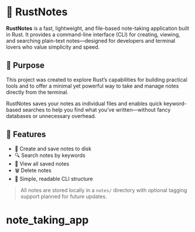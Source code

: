 # 📝 RustNotes

**RustNotes** is a fast, lightweight, and file-based note-taking application built in Rust. It provides a command-line interface (CLI) for creating, viewing, and searching plain-text notes—designed for developers and terminal lovers who value simplicity and speed.

## 🚀 Purpose

This project was created to explore Rust’s capabilities for building practical tools and to offer a minimal yet powerful way to take and manage notes directly from the terminal.

RustNotes saves your notes as individual files and enables quick keyword-based searches to help you find what you’ve written—without fancy databases or unnecessary overhead.

## 🎯 Features

- 📄 Create and save notes to disk
- 🔍 Search notes by keywords
- 📜 View all saved notes
- 🗑 Delete notes
- 🧱 Simple, readable CLI structure

> All notes are stored locally in a `notes/` directory with optional tagging support planned for future updates.




# note_taking_app
